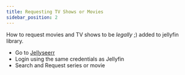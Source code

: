 ```yaml
---
title: Requesting TV Shows or Movies
sidebar_position: 2
---
```

How to request movies and TV shows to be *legally* ;) added to jellyfin library.

- Go to [Jellyseerr](https://gelaseerr.antiparity.net/login)
- Login using the same credentials as Jellyfin
- Search and Request series or movie